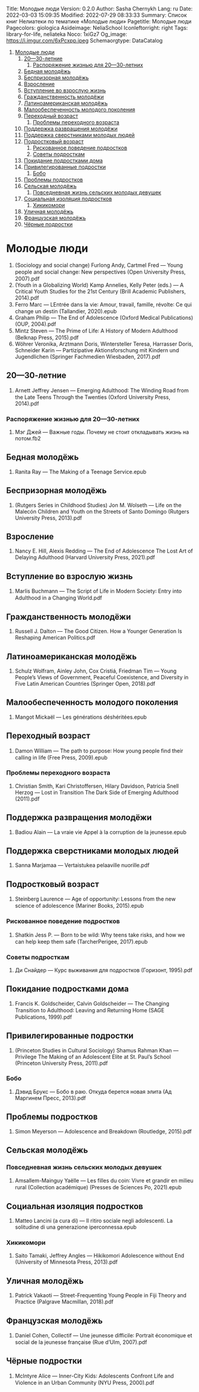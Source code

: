 Title: Молодые люди
Version: 0.2.0
Author: Sasha Chernykh
Lang: ru
Date: 2022-03-03 15:09:35
Modified: 2022-07-29 08:33:33
Summary: Список книг Нелиатеки по тематике «Молодые люди»
Pagetitle: Молодые люди
Pagecolors: giologica
Asideimage: NeliaSchool
Iconleftorright: right
Tags: library-for-life, neliateka
Noco: 1xiGz7
Og_image: https://i.imgur.com/6xPcxpp.jpeg
Schemaorgtype: DataCatalog

<!-- MarkdownTOC -->

1. [Молодые люди](#Молодые-люди)
	1. [20—30-летние](#20—30-летние)
		1. [Распоряжение жизнью для 20—30-летних](#Распоряжение-жизнью-для-20—30-летних)
	1. [Бедная молодёжь](#Бедная-молодёжь)
	1. [Беспризорная молодёжь](#Беспризорная-молодёжь)
	1. [Взросление](#Взросление)
	1. [Вступление во взрослую жизнь](#Вступление-во-взрослую-жизнь)
	1. [Гражданственность молодёжи](#Гражданственность-молодёжи)
	1. [Латиноамериканская молодёжь](#Латиноамериканская-молодёжь)
	1. [Малообеспеченность молодого поколения](#Малообеспеченность-молодого-поколения)
	1. [Переходный возраст](#Переходный-возраст)
		1. [Проблемы переходного возраста](#Проблемы-переходного-возраста)
	1. [Поддержка развращения молодёжи](#Поддержка-развращения-молодёжи)
	1. [Поддержка сверстниками молодых людей](#Поддержка-сверстниками-молодых-людей)
	1. [Подростковый возраст](#Подростковый-возраст)
		1. [Рискованное поведение подростков](#Рискованное-поведение-подростков)
		1. [Советы подросткам](#Советы-подросткам)
	1. [Покидание подростками дома](#Покидание-подростками-дома)
	1. [Привилегированные подростки](#Привилегированные-подростки)
		1. [Бобо](#Бобо)
	1. [Проблемы подростков](#Проблемы-подростков)
	1. [Сельская молодёжь](#Сельская-молодёжь)
		1. [Повседневная жизнь сельских молодых девушек](#Повседневная-жизнь-сельских-молодых-девушек)
	1. [Социальная изоляция подростков](#Социальная-изоляция-подростков)
		1. [Хикикомори](#Хикикомори)
	1. [Уличная молодёжь](#Уличная-молодёжь)
	1. [Французская молодёжь](#Французская-молодёжь)
	1. [Чёрные подростки](#Чёрные-подростки)

<!-- /MarkdownTOC -->

<a id="Молодые-люди"></a>
# Молодые люди

1. (Sociology and social change) Furlong Andy, Cartmel Fred — Young people and social change꞉ New perspectives (Open University Press, 2007).pdf
1. (Youth in a Globalizing World) Kamp Annelies, Kelly Peter (eds.) — A Critical Youth Studies for the 21st Century (Brill Academic Publishers, 2014).pdf
1. Ferro Marc — LEntrée dans la vie꞉ Amour, travail, famille, révolte꞉ Ce qui change un destin (Tallandier, 2020).epub
1. Graham Philip — The End of Adolescence (Oxford Medical Publications) (OUP, 2004).pdf
1. Mintz Steven — The Prime of Life꞉ A History of Modern Adulthood (Belknap Press, 2015).pdf
1. Wöhrer Veronika, Arztmann Doris, Wintersteller Teresa, Harrasser Doris, Schneider Karin — Partizipative Aktionsforschung mit Kindern und Jugendlichen (Springer Fachmedien Wiesbaden, 2017).pdf

<a id="20—30-летние"></a>
## 20—30-летние

1. Arnett Jeffrey Jensen — Emerging Adulthood꞉ The Winding Road from the Late Teens Through the Twenties (Oxford University Press, 2014).pdf

<a id="Распоряжение-жизнью-для-20—30-летних"></a>
### Распоряжение жизнью для 20—30-летних

1. Мэг Джей — Важные годы. Почему не стоит откладывать жизнь на потом.fb2

<a id="Бедная-молодёжь"></a>
## Бедная молодёжь

1. Ranita Ray — The Making of a Teenage Service.epub

<a id="Беспризорная-молодёжь"></a>
## Беспризорная молодёжь

1. (Rutgers Series in Childhood Studies) Jon M. Wolseth — Life on the Malecón Children and Youth on the Streets of Santo Domingo (Rutgers University Press, 2013).pdf

<a id="Взросление"></a>
## Взросление

1. Nancy E. Hill, Alexis Redding — The End of Adolescence The Lost Art of Delaying Adulthood (Harvard University Press, 2021).pdf

<a id="Вступление-во-взрослую-жизнь"></a>
## Вступление во взрослую жизнь

1. Marlis Buchmann — The Script of Life in Modern Society꞉ Entry into Adulthood in a Changing World.pdf

<a id="Гражданственность-молодёжи"></a>
## Гражданственность молодёжи

1. Russell J. Dalton — The Good Citizen. How a Younger Generation Is Reshaping American Politics.pdf

<a id="Латиноамериканская-молодёжь"></a>
## Латиноамериканская молодёжь

1. Schulz Wolfram, Ainley John, Cox Cristiá, Friedman Tim — Young People’s Views of Government, Peaceful Coexistence, and Diversity in Five Latin American Countries (Springer Open, 2018).pdf

<a id="Малообеспеченность-молодого-поколения"></a>
## Малообеспеченность молодого поколения

1. Mangot Mickaël — Les générations déshéritées.epub

<a id="Переходный-возраст"></a>
## Переходный возраст

1. Damon William — The path to purpose꞉ How young people find their calling in life (Free Press, 2009).epub

<a id="Проблемы-переходного-возраста"></a>
### Проблемы переходного возраста

1. Christian Smith, Kari Christoffersen, Hilary Davidson, Patricia Snell Herzog — Lost in Transition The Dark Side of Emerging Adulthood (2011).pdf

<a id="Поддержка-развращения-молодёжи"></a>
## Поддержка развращения молодёжи

1. Badiou Alain — La vraie vie Appel à la corruption de la jeunesse.epub

<a id="Поддержка-сверстниками-молодых-людей"></a>
## Поддержка сверстниками молодых людей

1. Sanna Marjamaa — Vertaistukea pelaaville nuorille.pdf

<a id="Подростковый-возраст"></a>
## Подростковый возраст

1. Steinberg Laurence — Age of opportunity꞉ Lessons from the new science of adolescence (Mariner Books, 2015).epub

<a id="Рискованное-поведение-подростков"></a>
### Рискованное поведение подростков

1. Shatkin Jess P. — Born to be wild꞉ Why teens take risks, and how we can help keep them safe (TarcherPerigee, 2017).epub

<a id="Советы-подросткам"></a>
### Советы подросткам

1. Ди Снайдер — Курс выживания для подростков (Горизонт, 1995).pdf

<a id="Покидание-подростками-дома"></a>
## Покидание подростками дома

1. Francis K. Goldscheider, Calvin Goldscheider — The Changing Transition to Adulthood꞉ Leaving and Returning Home (SAGE Publications, 1999).pdf

<a id="Привилегированные-подростки"></a>
## Привилегированные подростки

1. (Princeton Studies in Cultural Sociology) Shamus Rahman Khan — Privilege The Making of an Adolescent Elite at St. Paul’s School (Princeton University Press, 2011).pdf

<a id="Бобо"></a>
### Бобо

1. Дэвид Брукс — Бобо в раю. Откуда берется новая элита (Ад Маргинем Пресс, 2013).pdf

<a id="Проблемы-подростков"></a>
## Проблемы подростков

1. Simon Meyerson — Adolescence and Breakdown (Routledge, 2015).pdf

<a id="Сельская-молодёжь"></a>
## Сельская молодёжь

<a id="Повседневная-жизнь-сельских-молодых-девушек"></a>
### Повседневная жизнь сельских молодых девушек

1. Amsallem-Mainguy Yaëlle — Les filles du coin꞉ Vivre et grandir en milieu rural (Collection académique) (Presses de Sciences Po, 2021).epub

<a id="Социальная-изоляция-подростков"></a>
## Социальная изоляция подростков

1. Matteo Lancini (a cura di) — Il ritiro sociale negli adolescenti. La solitudine di una generazione iperconnessa.epub

<a id="Хикикомори"></a>
### Хикикомори

1. Saito Tamaki, Jeffrey Angles — Hikikomori Adolescence without End (University of Minnesota Press, 2013).pdf

<a id="Уличная-молодёжь"></a>
## Уличная молодёжь

1. Patrick Vakaoti — Street-Frequenting Young People in Fiji Theory and Practice (Palgrave Macmillan, 2018).pdf

<a id="Французская-молодёжь"></a>
## Французская молодёжь

1. Daniel Cohen, Collectif — Une jeunesse difficile꞉ Portrait économique et social de la jeunesse française (Rue d’Ulm, 2007).pdf

<a id="Чёрные-подростки"></a>
## Чёрные подростки

1. McIntyre Alice — Inner-City Kids꞉ Adolescents Confront Life and Violence in an Urban Community (NYU Press, 2000).pdf
